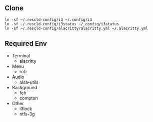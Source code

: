 ## Clone
```
ln -sf ~/.rescld-config/i3 ~/.config/i3
ln -sf ~/.rescld-config/i3status ~/.config/i3status
ln -sf ~/.rescld-config/alacritty/alacritty.yml ~/.alacritty.yml
```

## Required Env
- Terminal
	- alacritty
- Menu
	- rofi
- Audio
	- alsa-utils
- Background
	- feh
	- compton
- Other
	- i3lock
	- ntfs-3g
